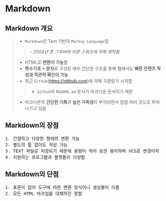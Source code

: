 <h1> Markdown </h1>

<h2> Markdown 개요 </h2>

> - `Markdown`은 Text 기반의 `Markup Language`임
>> *- 2004년 존 그루버와 아론 스워츠에 의해 제작됨*
> -  HTML로 **변환이 가능**함
> - **특수기호 + 문자**로 구성된 매우 간단한 구조를 통해 웹에서도 **빠른 컨텐츠 작성과 직관적 확인이 가능**
> - 최근 `Github`(https://github.com)에 의해 각광받기 시작함
>> - `Github`의 `README.md` 문서가 마크다운 문서이기 때문
> - 마크다운의 **간단한 기록**과 **높은 가독성**이 부각되면서 점점 여러 곳으로 퍼져나가고 있음

<h2> Markdown의 장점 </h2>

<pre>
1. 간결하고 다양한 형태의 변환 가능
2. 별도의 툴 없이도 작성 가능
3. TEXT 파일로 저장되기 때문에 용량이 적어 보관 용이하며 VCS로 변경이력 관리가 가능함
4. 지원하는 프로그램과 플랫폼이 다양함
</pre>

<h2> Markdown의 단점</h2>

<pre>
1. 표준이 없어 도구에 따른 변환 방식이나 생성물이 다름
2. 모든 HTML 마크업을 대체하진 못함
</pre>
